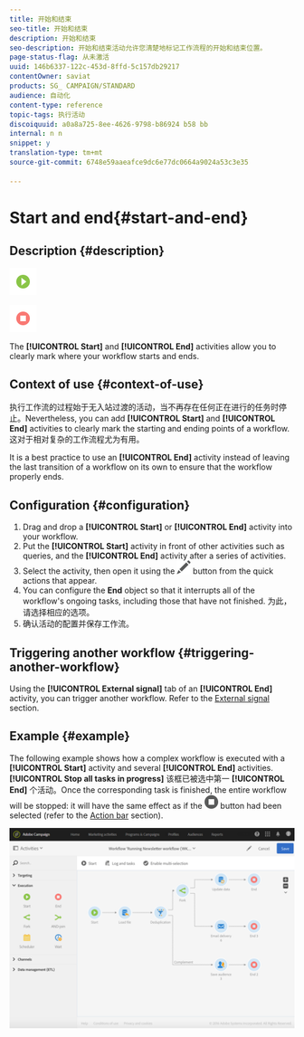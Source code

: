 ```yaml
---
title: 开始和结束
seo-title: 开始和结束
description: 开始和结束
seo-description: 开始和结束活动允许您清楚地标记工作流程的开始和结束位置。
page-status-flag: 从未激活
uuid: 146b6337-122c-453d-8ffd-5c157db29217
contentOwner: saviat
products: SG_ CAMPAIGN/STANDARD
audience: 自动化
content-type: reference
topic-tags: 执行活动
discoiquuid: a0a8a725-8ee-4626-9798-b86924 b58 bb
internal: n n
snippet: y
translation-type: tm+mt
source-git-commit: 6748e59aaeafce9dc6e77dc0664a9024a53c3e35

---
```



# Start and end{#start-and-end}

## Description {#description}

![](assets/start.png)

![](assets/end.png)

The **[!UICONTROL Start]** and **[!UICONTROL End]** activities allow you to clearly mark where your workflow starts and ends.

## Context of use {#context-of-use}

执行工作流的过程始于无入站过渡的活动，当不再存在任何正在进行的任务时停止。Nevertheless, you can add **[!UICONTROL Start]** and **[!UICONTROL End]** activities to clearly mark the starting and ending points of a workflow. 这对于相对复杂的工作流程尤为有用。

It is a best practice to use an **[!UICONTROL End]** activity instead of leaving the last transition of a workflow on its own to ensure that the workflow properly ends.

## Configuration {#configuration}

1. Drag and drop a **[!UICONTROL Start]** or **[!UICONTROL End]** activity into your workflow.
1. Put the **[!UICONTROL Start]** activity in front of other activities such as queries, and the **[!UICONTROL End]** activity after a series of activities.
1. Select the activity, then open it using the ![](assets/edit_darkgrey-24px.png) button from the quick actions that appear.
1. You can configure the **End** object so that it interrupts all of the workflow's ongoing tasks, including those that have not finished. 为此，请选择相应的选项。
1. 确认活动的配置并保存工作流。

## Triggering another workflow {#triggering-another-workflow}

Using the **[!UICONTROL External signal]** tab of an **[!UICONTROL End]** activity, you can trigger another workflow. Refer to the [External signal](../../automating/using/external-signal.md) section.

## Example {#example}

The following example shows how a complex workflow is executed with a **[!UICONTROL Start]** activity and several **[!UICONTROL End]** activities. **[!UICONTROL Stop all tasks in progress]** 该框已被选中第一 **[!UICONTROL End]** 个活动。Once the corresponding task is finished, the entire workflow will be stopped: it will have the same effect as if the ![](assets/stop_darkgrey-24px.png) button had been selected (refer to the [Action bar](../../automating/using/workflow-interface.md#action-bar) section).

![](assets/wkf_start_end_example.png)


